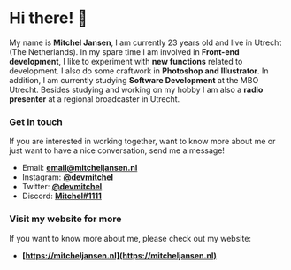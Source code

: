 # Hi there! 👋

My name is **Mitchel Jansen**, I am currently 23 years old and live in Utrecht (The Netherlands). In my spare time I am involved in **Front-end development**, I like to experiment with **new functions** related to development. I also do some craftwork in **Photoshop and Illustrator**. In addition, I am currently studying **Software Development** at the MBO Utrecht. Besides studying and working on my hobby I am also a **radio presenter** at a regional broadcaster in Utrecht.

### Get in touch
If you are interested in working together, want to know more about me or just want to have a nice conversation, send me a message!
- Email: **[email@mitcheljansen.nl](mailto:email@mitcheljansen.nl)**
- Instagram: **[@devmitchel](https://instagram.com/devmitchel)**
- Twitter: **[@devmitchel](https://twitter.com/devmitchel)**
- Discord: **[Mitchel#1111](Mitchel#1111)**

### Visit my website for more
If you want to know more about me, please check out my website:

- **[https://mitcheljansen.nl](https://mitcheljansen.nl)**

<!--
**Mitchel/Mitchel** is a ✨ _special_ ✨ repository because its `README.md` (this file) appears on your GitHub profile.

Here are some ideas to get you started:

- 🔭 I’m currently working on ...
- 🌱 I’m currently learning ...
- 👯 I’m looking to collaborate on ...
- 🤔 I’m looking for help with ...
- 💬 Ask me about ...
- 📫 How to reach me: ...
- 😄 Pronouns: ...
- ⚡ Fun fact: ...
-->
